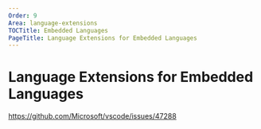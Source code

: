 ```yaml
---
Order: 9
Area: language-extensions
TOCTitle: Embedded Languages
PageTitle: Language Extensions for Embedded Languages
---
```


# Language Extensions for Embedded Languages

https://github.com/Microsoft/vscode/issues/47288